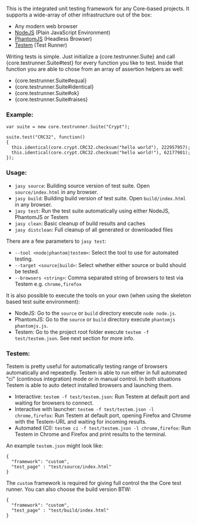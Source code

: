 This is the integrated unit testing framework for any Core-based projects. It supports a wide-array of other infrastructure out of the box:

- Any modern web browser
- [NodeJS](http://nodejs.org) (Plain JavaScript Environment)
- [PhantomJS](http://phantomjs.org/) (Headless Browser)
- [Testem](https://github.com/airportyh/testem) (Test Runner)

Writing tests is simple. Just initialize a {core.testrunner.Suite} and call {core.testrunner.Suite#test} for every
function you like to test. Inside that function you are able to chose from an array of assertion helpers as well:

- {core.testrunner.Suite#equal}
- {core.testrunner.Suite#identical}
- {core.testrunner.Suite#ok}
- {core.testrunner.Suite#raises}

### Example:

    var suite = new core.testrunner.Suite("Crypt");

    suite.test("CRC32", function() 
    {  
      this.identical(core.crypt.CRC32.checksum("hello world"), 222957957);
      this.identical(core.crypt.CRC32.checksum("hello world!"), 62177901);
    });

### Usage:

- `jasy source`: Building source version of test suite. Open `source/index.html` in any browser.
- `jasy build`: Building build version of test suite. Open `build/index.html` in any browser.
- `jasy test`: Run the test suite automatically using either NodeJS, PhantomJS or Testem
- `jasy clean`: Basic cleanup of build results and caches
- `jasy distclean`: Full cleanup of all generated or downloaded files

There are a few parameters to `jasy test`:

- `--tool <node|phantom|testem>`: Select the tool to use for automated testing.
- `--target <source|build>`: Select whether either source or build should be tested.
- `--browsers <string>`: Comma separated string of browsers to test via Testem e.g. `chrome,firefox`

It is also possible to execute the tools on your own (when using the skeleton based test suite environment):

- NodeJS: Go to the `source` or `build` directory execute `node node.js`.
- PhantomJS: Go to the `source` or `build` directory execute `phantomjs phantomjs.js`.
- Testem: Go to the project root folder execute `testem -f test/testem.json`. See next section for more info.

### Testem:

Testem is pretty useful for automatically testing range of browsers automatically and repeatedly. Testem is able to run either in full automated "ci" (continous integration) mode or in manual control. In both situations Testem is able to auto detect installed browsers and launching them. 

- Interactive: `testem -f test/testem.json`: Run Testem at default port and waiting for browsers to connect.
- Interactive with launcher: `testem -f test/testem.json -l chrome,firefox`: Run Testem at default port, opening Firefox and Chrome with the Testem-URL and waiting for incoming results.
- Automated (CI): `testem ci -f test/testem.json -l chrome,firefox`: Run Testem in Chrome and Firefox and print results to the terminal.

An example `testem.json` might look like:

    {
      "framework": "custom",
      "test_page" : "test/source/index.html"
    }

The `custom` framework is required for giving full control the the Core test runner. You can also choose the build version BTW:

    {
      "framework": "custom",
      "test_page" : "test/build/index.html"
    }
